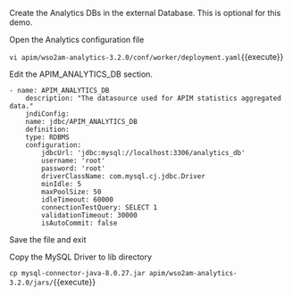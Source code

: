 Create the Analytics DBs in the external Database. This is optional for this demo.

Open the Analytics configuration file

`vi apim/wso2am-analytics-3.2.0/conf/worker/deployment.yaml`{{execute}}

Edit the APIM_ANALYTICS_DB section.

```
- name: APIM_ANALYTICS_DB
    description: "The datasource used for APIM statistics aggregated data."
    jndiConfig:
    name: jdbc/APIM_ANALYTICS_DB
    definition:
    type: RDBMS
    configuration:
        jdbcUrl: 'jdbc:mysql://localhost:3306/analytics_db'
        username: 'root'
        password: 'root'
        driverClassName: com.mysql.cj.jdbc.Driver
        minIdle: 5
        maxPoolSize: 50
        idleTimeout: 60000
        connectionTestQuery: SELECT 1
        validationTimeout: 30000
        isAutoCommit: false
```

Save the file and exit

Copy the MySQL Driver to lib directory

`cp mysql-connector-java-8.0.27.jar apim/wso2am-analytics-3.2.0/jars/`{{execute}}
